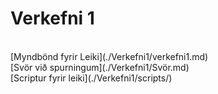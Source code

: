 # Verkefni 1
<br>
[Myndbönd fyrir Leiki](./Verkefni1/verkefni1.md)
<br>
[Svör við spurningum](./Verkefni1/Svör.md)
<br>
[Scriptur fyrir leiki](./Verkefni1/scripts/)
